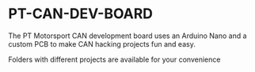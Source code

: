 # PT-CAN-DEV-BOARD

The PT Motorsport CAN development board uses an Arduino Nano and a custom PCB to make CAN hacking projects fun and easy.

Folders with different projects are available for your convenience
